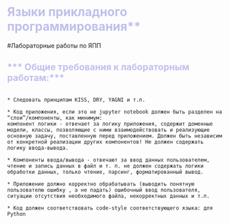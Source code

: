 # <span style="color:#C0BFEC"> Языки прикладного программирования**</span>
#Лабораторные работы по ЯПП

## <span style="color:#C0BFEC">*** Общие требования к лабораторным работам:*** </span>

```

* Следовать принципам KISS, DRY, YAGNI и т.п.

* Код приложения, если это не jupyter notebook должен быть разделен на “слои”/компоненты, как минимум:
компонент логики - отвечает за логику приложения, содержит доменные модели, классы, позволяющие с ними взаимодействовать и реализующие основную задачу, поставленную перед приложением. Должен быть независим от конкретной реализации других компонентов! Не должен содержать логику ввода-вывода.

* Компоненты ввода/вывода - отвечают за ввод данных пользователем, чтение и запись данных в файл и т. п. не должен содержать логики обработки данных, только чтение, парсинг, форматированный вывод.

* Приложение должно корректно обрабатывать (выводить понятную пользователю ошибку , а не падать) ошибочный ввод пользователя, ситуации отсутствия необходимого файла, некорректных данных и т.п.

* Код должен соответствовать code-style соответствующего языка: для Python

```
